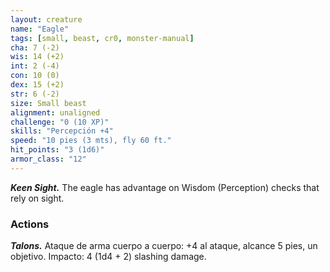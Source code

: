 ```yaml
---
layout: creature
name: "Eagle"
tags: [small, beast, cr0, monster-manual]
cha: 7 (-2)
wis: 14 (+2)
int: 2 (-4)
con: 10 (0)
dex: 15 (+2)
str: 6 (-2)
size: Small beast
alignment: unaligned
challenge: "0 (10 XP)"
skills: "Percepción +4"
speed: "10 pies (3 mts), fly 60 ft."
hit_points: "3 (1d6)"
armor_class: "12"
---
```


***Keen Sight.*** The eagle has advantage on Wisdom (Perception) checks that rely on sight.

### Actions

***Talons.*** Ataque de arma cuerpo a cuerpo: +4 al ataque, alcance 5 pies, un objetivo. Impacto: 4 (1d4 + 2) slashing damage.